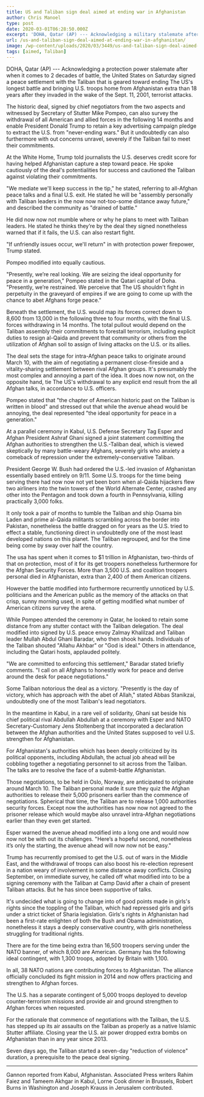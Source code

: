 ```yaml
---
title: US and Taliban sign deal aimed at ending war in Afghanistan
author: Chris Manoel
type: post
date: 2020-03-01T06:28:50.000Z
excerpt: 'DOHA, Qatar (AP) --- Acknowledging a military stalemate after nearly two decades of conflict, the United States on Saturday signed a peace agreement with the Taliban that is aimed at ending America''s longest war and bringing U.S. troops home from Afghanistan more than 18 years after they invaded in the wake of the Sept. 11,&hellip;'
url: /us-and-taliban-sign-deal-aimed-at-ending-war-in-afghanistan/
image: /wp-content/uploads/2020/03/3449/us-and-taliban-sign-deal-aimed-at-ending-war-in-afghanistan.jpeg
tags: [aimed, Taliban]
---
```


DOHA, Qatar (AP) --- Acknowledging a protection power stalemate after when it comes to 2 decades of battle, the United States on Saturday signed a peace settlement with the Taliban that is geared toward ending The US's longest battle and bringing U.S. troops home from Afghanistan extra than 18 years after they invaded in the wake of the Sept. 11, 2001, terrorist attacks.

The historic deal, signed by chief negotiators from the two aspects and witnessed by Secretary of Stutter Mike Pompeo, can also survey the withdrawal of all American and allied forces in the following 14 months and enable President Donald Trump to retain a key advertising campaign pledge to extract the U.S. from "never-ending wars." But it undoubtedly can also furthermore with out concerns unravel, severely if the Taliban fail to meet their commitments.

At the White Home, Trump told journalists the U.S. deserves credit score for having helped Afghanistan capture a step toward peace. He spoke cautiously of the deal's potentialities for success and cautioned the Taliban against violating their commitments.

"We mediate we'll keep success in the tip," he stated, referring to all-Afghan peace talks and a final U.S. exit. He stated he will be "assembly personally with Taliban leaders in the now now not-too-some distance away future," and described the community as "drained of battle."

He did now now not mumble where or why he plans to meet with Taliban leaders. He stated he thinks they’re by the deal they signed nonetheless warned that if it fails, the U.S. can also restart fight.

"If unfriendly issues occur, we'll return" in with protection power firepower, Trump stated.

Pompeo modified into equally cautious.

"Presently, we’re real looking. We are seizing the ideal opportunity for peace in a generation," Pompeo stated in the Qatari capital of Doha. "Presently, we’re restrained. We perceive that The US shouldn't fight in perpetuity in the graveyard of empires if we are going to come up with the chance to abet Afghans forge peace."

Beneath the settlement, the U.S. would map its forces correct down to 8,600 from 13,000 in the following three to four months, with the final U.S. forces withdrawing in 14 months. The total pullout would depend on the Taliban assembly their commitments to forestall terrorism, including explicit duties to resign al-Qaida and prevent that community or others from the utilization of Afghan soil to assign of living attacks on the U.S. or its allies.

The deal sets the stage for intra-Afghan peace talks to originate around March 10, with the aim of negotiating a permanent close-fireside and a vitality-sharing settlement between rival Afghan groups. It's presumably the most complex and annoying a part of the idea. It does now now not, on the opposite hand, tie The US's withdrawal to any explicit end result from the all Afghan talks, in accordance to U.S. officers.

Pompeo stated that "the chapter of American historic past on the Taliban is written in blood" and stressed out that while the avenue ahead would be annoying, the deal represented "the ideal opportunity for peace in a generation."

At a parallel ceremony in Kabul, U.S. Defense Secretary Tag Esper and Afghan President Ashraf Ghani signed a joint statement committing the Afghan authorities to strengthen the U.S.-Taliban deal, which is viewed skeptically by many battle-weary Afghans, severely girls who anxiety a comeback of repression under the extremely-conservative Taliban.

President George W. Bush had ordered the U.S.-led invasion of Afghanistan essentially based entirely on 9/11. Some U.S. troops for the time being serving there had now now not yet been born when al-Qaida hijackers flew two airliners into the twin towers of the World Alternate Center, crashed any other into the Pentagon and took down a fourth in Pennsylvania, killing practically 3,000 folks.

It only took a pair of months to tumble the Taliban and ship Osama bin Laden and prime al-Qaida militants scrambling across the border into Pakistan, nonetheless the battle dragged on for years as the U.S. tried to effect a stable, functioning direct in undoubtedly one of the most least developed nations on this planet. The Taliban regrouped, and for the time being come by sway over half the country.

The usa has spent when it comes to $1 trillion in Afghanistan, two-thirds of that on protection, most of it for its get troopers nonetheless furthermore for the Afghan Security Forces. More than 3,500 U.S. and coalition troopers personal died in Afghanistan, extra than 2,400 of them American citizens.

However the battle modified into furthermore recurrently unnoticed by U.S. politicians and the American public as the memory of the attacks on that crisp, sunny morning used, in spite of getting modified what number of American citizens survey the arena.

While Pompeo attended the ceremony in Qatar, he looked to retain some distance from any stutter contact with the Taliban delegation. The deal modified into signed by U.S. peace envoy Zalmay Khalilzad and Taliban leader Mullah Abdul Ghani Baradar, who then shook hands. Individuals of the Taliban shouted "Allahu Akhbar" or "God is ideal." Others in attendance, including the Qatari hosts, applauded politely.

"We are committed to enforcing this settlement," Baradar stated briefly comments. "I call on all Afghans to honestly work for peace and derive around the desk for peace negotiations."

Some Taliban notorious the deal as a victory. "Presently is the day of victory, which has approach with the abet of Allah," stated Abbas Stanikzai, undoubtedly one of the most Taliban's lead negotiators.

In the meantime in Kabul, in a rare veil of solidarity, Ghani sat beside his chief political rival Abdullah Abdullah at a ceremony with Esper and NATO Secretary-Customary Jens Stoltenberg that incorporated a declaration between the Afghan authorities and the United States supposed to veil U.S. strengthen for Afghanistan.

For Afghanistan's authorities which has been deeply criticized by its political opponents, including Abdullah, the actual job ahead will be cobbling together a negotiating personnel to sit across from the Taliban. The talks are to resolve the face of a submit-battle Afghanistan.

Those negotiations, to be held in Oslo, Norway, are anticipated to originate around March 10. The Taliban personal made it sure they quiz the Afghan authorities to release their 5,000 prisoners earlier than the commence of negotiations. Spherical that time, the Taliban are to release 1,000 authorities security forces. Except now the authorities has now now not agreed to the prisoner release which would maybe also unravel intra-Afghan negotiations earlier than they even get started.

Esper warned the avenue ahead modified into a long one and would now now not be with out its challenges. "Here’s a hopeful second, nonetheless it’s only the starting, the avenue ahead will now now not be easy."

Trump has recurrently promised to get the U.S. out of wars in the Middle East, and the withdrawal of troops can also boost his re-election represent in a nation weary of involvement in some distance away conflicts. Closing September, on immediate survey, he called off what modified into to be a signing ceremony with the Taliban at Camp David after a chain of present Taliban attacks. But he has since been supportive of talks.

It's undecided what is going to change into of good points made in girls's rights since the toppling of the Taliban, which had repressed girls and girls under a strict ticket of Sharia legislation. Girls's rights in Afghanistan had been a first-rate enlighten of both the Bush and Obama administration, nonetheless it stays a deeply conservative country, with girls nonetheless struggling for traditional rights.

There are for the time being extra than 16,500 troopers serving under the NATO banner, of which 8,000 are American. Germany has the following ideal contingent, with 1,300 troops, adopted by Britain with 1,100.

In all, 38 NATO nations are contributing forces to Afghanistan. The alliance officially concluded its fight mission in 2014 and now offers practicing and strengthen to Afghan forces.

The U.S. has a separate contingent of 5,000 troops deployed to develop counter-terrorism missions and provide air and ground strengthen to Afghan forces when requested.

For the rationale that commence of negotiations with the Taliban, the U.S. has stepped up its air assaults on the Taliban as properly as a native Islamic Stutter affiliate. Closing year the U.S. air power dropped extra bombs on Afghanistan than in any year since 2013.

Seven days ago, the Taliban started a seven-day "reduction of violence" duration, a prerequisite to the peace deal signing.

* * *

Gannon reported from Kabul, Afghanistan. Associated Press writers Rahim Faiez and Tameem Akhgar in Kabul, Lorne Cook dinner in Brussels, Robert Burns in Washington and Joseph Krauss in Jerusalem contributed.
